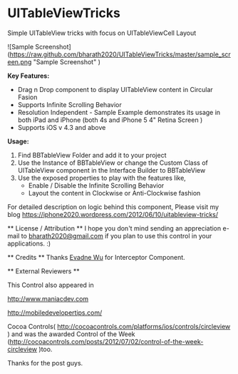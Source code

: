 UITableViewTricks
=================

Simple UITableView tricks with focus on UITableViewCell Layout

![Sample Screenshot] (https://raw.github.com/bharath2020/UITableViewTricks/master/sample_screen.png  "Sample Screenshot" )


**Key Features:**

* Drag n Drop component to display UITableView content in Circular Fasion
* Supports Infinite Scrolling Behavior
* Resolution Independent - Sample Example demonstrates its usage in both iPad and iPhone   (both 4s and iPhone 5 4" Retina Screen )
* Supports iOS v 4.3 and above


**Usage:**

1. Find BBTableView Folder and add it to your project
2. Use the Instance of BBTableView or change the Custom Class of UITableView component in the Interface Builder to BBTableView
3. Use the exposed properties to play with the features like, 
	- Enable / Disable the Infinite Scrolling Behavior
  	- Layout the content in Clockwise or Anti-Clockwise fashion



For detailed description on logic behind this component, Please visit my blog https://iphone2020.wordpress.com/2012/06/10/uitableview-tricks/



** License / Attribution **
I hope you don't mind sending an appreciation e-mail to bharath2020@gmail.com if you plan to use this control in your applications. :)

** Credits **
Thanks [Evadne Wu](https://twitter.com/evadne "Evadne Wu") for Interceptor Component.


** External Reviewers **

This Control also appeared in

http://www.maniacdev.com

http://mobiledevelopertips.com/

Cocoa Controls( http://cocoacontrols.com/platforms/ios/controls/circleview ) and was the awarded Control of the Week (http://cocoacontrols.com/posts/2012/07/02/control-of-the-week-circleview )too.

Thanks for the post guys.